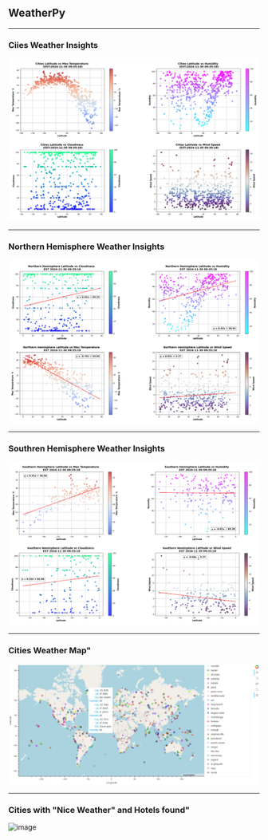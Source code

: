 ## WeatherPy
---
### Ciies Weather Insights
![image](https://github.com/Saurabh-Lakhanpal/python-api-challenge/blob/main/WeatherPy/output_data/CityPlots.png)
___
### Northern Hemisphere Weather Insights
![image](https://github.com/Saurabh-Lakhanpal/python-api-challenge/blob/main/WeatherPy/output_data/NorthHemiPlots.png)
___
### Southren Hemisphere Weather Insights
![image](https://github.com/Saurabh-Lakhanpal/python-api-challenge/blob/main/WeatherPy/output_data/SouthHemiPlots.png)
___
### Cities Weather Map"
![image](https://github.com/Saurabh-Lakhanpal/python-api-challenge/blob/main/WeatherPy/output_data/CitiesWeatherMap.png)
___
### Cities with "Nice Weather" and Hotels found"
![image]()
